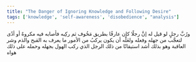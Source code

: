 ```yaml
---
title: "The Danger of Ignoring Knowledge and Following Desire"
tags: ['knowledge', 'self-awareness', 'disobedience', "analysis"]
---
```


 ورُبَّ رجلٍ لو قيل له إنَّ رجلًا كان عارفًا بطريق مَخُوف ثم ركِبه فأصابه فيه مكروهٌ أو أذًى لتعجَّب من جهله وفعله ولعَلَّه أن يكون يركبُ من الأمور ما يعرف به القبح والذم وشر العاقبة وهو بذلك أشد استيقانًا من ذلك الرجل الذي ركب الهول بجهله وحمله على ذلك هواه
